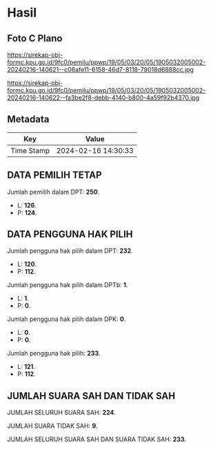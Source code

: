 # Hasil

## Foto C Plano

https://sirekap-obj-formc.kpu.go.id/9fc0/pemilu/ppwp/19/05/03/20/05/1905032005002-20240216-140621--c06afe11-6158-46d7-8118-79018d6888cc.jpg

https://sirekap-obj-formc.kpu.go.id/9fc0/pemilu/ppwp/19/05/03/20/05/1905032005002-20240216-140622--fa3be2f8-debb-4140-b800-4a59f92b4370.jpg


## Metadata

| Key        | Value               |
| ---------- | ------------------- |
| Time Stamp | 2024-02-16 14:30:33 |


## DATA PEMILIH TETAP

Jumlah pemilih dalam DPT: **250**.
 * L: **126**.
 * P: **124**.

## DATA PENGGUNA HAK PILIH

Jumlah pengguna hak pilih dalam DPT: **232**.
 * L: **120**.
 * P: **112**.

Jumlah pengguna hak pilih dalam DPTb: **1**.
 * L: **1**.
 * P: **0**.

Jumlah pengguna hak pilih dalam DPK: **0**.
 * L: **0**.
 * P: **0**.

Jumlah pengguna hak pilih: **233**.
 * L: **121**.
 * P: **112**.

## JUMLAH SUARA SAH DAN TIDAK SAH

JUMLAH SELURUH SUARA SAH: **224**.

JUMLAH SUARA TIDAK SAH: **9**.

JUMLAH SELURUH SUARA SAH DAN SUARA TIDAK SAH: **233**.


